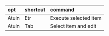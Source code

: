 |opt|shortcut|command|
|:-|:-|:-|
|Atuin|Etr|Execute selected item|
|Atuin|Tab|Select item and edit|